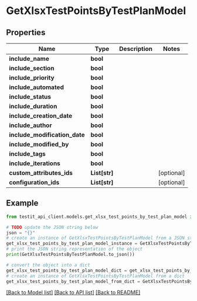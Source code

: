 # GetXlsxTestPointsByTestPlanModel


## Properties

Name | Type | Description | Notes
------------ | ------------- | ------------- | -------------
**include_name** | **bool** |  | 
**include_section** | **bool** |  | 
**include_priority** | **bool** |  | 
**include_automated** | **bool** |  | 
**include_status** | **bool** |  | 
**include_duration** | **bool** |  | 
**include_creation_date** | **bool** |  | 
**include_author** | **bool** |  | 
**include_modification_date** | **bool** |  | 
**include_modified_by** | **bool** |  | 
**include_tags** | **bool** |  | 
**include_iterations** | **bool** |  | 
**custom_attributes_ids** | **List[str]** |  | [optional] 
**configuration_ids** | **List[str]** |  | [optional] 

## Example

```python
from testit_api_client.models.get_xlsx_test_points_by_test_plan_model import GetXlsxTestPointsByTestPlanModel

# TODO update the JSON string below
json = "{}"
# create an instance of GetXlsxTestPointsByTestPlanModel from a JSON string
get_xlsx_test_points_by_test_plan_model_instance = GetXlsxTestPointsByTestPlanModel.from_json(json)
# print the JSON string representation of the object
print(GetXlsxTestPointsByTestPlanModel.to_json())

# convert the object into a dict
get_xlsx_test_points_by_test_plan_model_dict = get_xlsx_test_points_by_test_plan_model_instance.to_dict()
# create an instance of GetXlsxTestPointsByTestPlanModel from a dict
get_xlsx_test_points_by_test_plan_model_from_dict = GetXlsxTestPointsByTestPlanModel.from_dict(get_xlsx_test_points_by_test_plan_model_dict)
```
[[Back to Model list]](../README.md#documentation-for-models) [[Back to API list]](../README.md#documentation-for-api-endpoints) [[Back to README]](../README.md)


